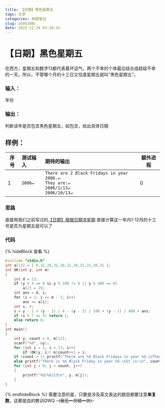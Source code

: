 ```yaml
---
title: 【日期】黑色星期五
tags: 乐学
categories: 刷题笔记
slug: a50b380c
date: 2022-12-24 03:28:41
---
```


# 【日期】黑色星期五

在西方，星期五和数字13都代表着坏运气，两个不幸的个体最后结合成超级不幸的一天。所以，不管哪个月的十三日又恰逢星期五就叫"黑色星期五”。

### 输入：
年份
### 输出：
 判断该年是否包含黑色星期五，如包含，给出具体日期
## 样例：
序号|测试输入| 期待的输出| 额外进程
--------|:-------- |:-----|--------
1  | `2006↵`|`There are 2 Black Fridays in year 2006.↵`<br>`They are:↵`<br>`2006/1/13↵`<br>`2006/10/13↵`|0

### 思路
直接用我们之前写过的[【日期】根据日期求星期](/posts/d04a651.html)
直接计算这一年内1-12月的十三号是否为星期五就可以了
### 代码
{% hideBlock 查看 %}

```c
#include "stdio.h"   
int a[13] = { 0,31,28,31,30,31,30,31,31,30,31 };
int OK(int y, int m)
{
    int d = 13;
    if (y % 4 == 0 && y % 100 != 0 || y % 400 == 0)
        a[2] = 29;
    int ans = d, i;
    for (i = 1; i <= m - 1; i++)
        ans += a[i];
    int s, r;
    s = y - 1 + (y - 1) / 4 - (y - 1) / 100 + (y - 1) / 400 + ans;
    if (s % 7 == 5) return 1;
    else return 0;
}
int main()
{
    int y, count = 0, m[12];
    scanf("%d", &y);
    for (int i = 1; i < 13; i++)
        if (OK(y, i)) m[count++] = i;
    if (count > 1) printf("There are %d Black Fridays in year %d.\nThey are:\n", count, y);
    else printf("There is %d Black Friday in year %d.\nIt is:\n", count, y);
    for (int j = 0; j < count; j++)
    {
        printf("%d/%d/13\n", y, m[j]);
    }
}
```
{% endhideBlock %}
需要注意的是，只要是涉及英文表达的题目都要注意**单复数**，这都是血的教训QWQ
~~（我见一次错一次）~~ 
